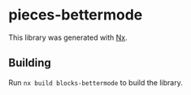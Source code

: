 # pieces-bettermode

This library was generated with [Nx](https://nx.dev).

## Building

Run `nx build blocks-bettermode` to build the library.
